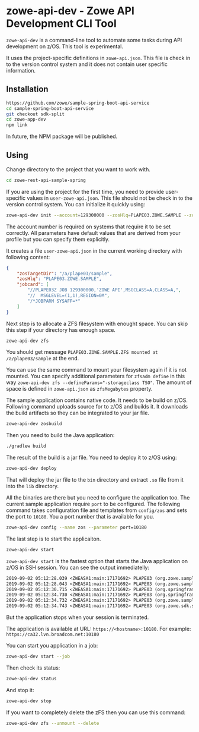# zowe-api-dev - Zowe API Development CLI Tool

`zowe-api-dev` is a command-line tool to automate some tasks during API development on z/OS.
This tool is experimental.

It uses the project-specific definitions in `zowe-api.json`.
This file is check in to the version control system and it does not contain user specific information.

## Installation

```bash
https://github.com/zowe/sample-spring-boot-api-service
cd sample-spring-boot-api-service
git checkout sdk-split
cd zowe-app-dev
npm link
```

In future, the NPM package will be published.

## Using

Change directory to the project that you want to work with.

```bash
cd zowe-rest-api-sample-spring
```

If you are using the project for the first time, you need to provide user-specific values in `user-zowe-api.json`.
This file should not be check in to the version control system. You can initialize it quickly using:

```bash
zowe-api-dev init --account=129300000 --zosHlq=PLAPE03.ZOWE.SAMPLE --zosTargetDir=/a/plape03/sample
```

The account number is required on systems that require it to be set correctly. All parameters have default values that are derived from your profile but you can specify them explicitly.

It creates a file `user-zowe-api.json` in the current working directory with following content:

```json
{
    "zosTargetDir": "/a/plape03/sample",
    "zosHlq": "PLAPE03.ZOWE.SAMPLE",
    "jobcard": [
        "//PLAPE03Z JOB 129300000,'ZOWE API',MSGCLASS=A,CLASS=A,",
        "//  MSGLEVEL=(1,1),REGION=0M",
        "/*JOBPARM SYSAFF=*"
    ]
}
```

Next step is to allocate a ZFS filesystem with enought space. You can skip this step if your directory has enough space.

```bash
zowe-api-dev zfs
```

You should get message `PLAPE03.ZOWE.SAMPLE.ZFS mounted at /a/plape03/sample` at the end.

You can use the same command to mount your filesystem again if it is not mounted. You can specify additional parameters for `zfsadm define` in this way `zowe-api-dev zfs --defineParams="-storageclass TSO"`. The amount of space is defined in `zowe-api.json` as `zfsMegabytes` property.

The sample application contains native code. It needs to be build on z/OS. Following command uploads source for to z/OS and builds it. It downloads the build artifacts so they can be integrated to your jar file.

```bash
zowe-api-dev zosbuild
```

Then you need to build the Java application:

```bash
./gradlew build
```

The result of the build is a jar file. You need to deploy it to z/OS using:

```bash
zowe-api-dev deploy
```

That will deploy the jar file to the `bin` directory and extract `.so` file from it into the `lib` directory.

All the binaries are there but you need to configure the application too. The current sample application require `port` to be configured.
The following command takes configuration file and templates from `config/zos` and sets the port to `10180`.
You a port number that is available for you.

```bash
zowe-api-dev config --name zos --parameter port=10180
```

The last step is to start the applicaiton.

```bash
zowe-api-dev start
```

`zowe-api-dev start` is the fastest option that starts the Java application on z/OS in SSH session. You can see the output immediatelly:

```txt
2019-09-02 05:12:28.039 <ZWEASA1:main:17171692> PLAPE03 (org.zowe.sample.apiservice.ZoweApiServiceApplication:50) INFO Starting ZoweApiServiceApplication on USILCA32 with PID 17171692 (/a/plape03/sample/bin/zowe-rest-api-sample-spring.jar started by PLAPE03 in /a/plape03/sample)
2019-09-02 05:12:28.043 <ZWEASA1:main:17171692> PLAPE03 (org.zowe.sample.apiservice.ZoweApiServiceApplication:679) INFO The following profiles are active: https,diag,zos
2019-09-02 05:12:30.715 <ZWEASA1:main:17171692> PLAPE03 (org.springframework.boot.web.embedded.tomcat.TomcatWebServer:90) INFO Tomcat initialized with port(s): 10180 (https)
2019-09-02 05:12:34.730 <ZWEASA1:main:17171692> PLAPE03 (org.springframework.boot.web.embedded.tomcat.TomcatWebServer:204) INFO Tomcat started on port(s): 10180 (https) with context path ''
2019-09-02 05:12:34.732 <ZWEASA1:main:17171692> PLAPE03 (org.zowe.sample.apiservice.ZoweApiServiceApplication:59) INFO Started ZoweApiServiceApplication in 8.648 seconds (JVM running for 9.504)
2019-09-02 05:12:34.743 <ZWEASA1:main:17171692> PLAPE03 (org.zowe.sdk.spring.ServiceStartupEventHandler:25) INFO Zowe Sample API Service has been started in 9.515 seconds
```

But the application stops when your session is terminated.

The application is available at URL: `https://<hostname>:10180`. For example: `https://ca32.lvn.broadcom.net:10180`

You can start you application in a job:

```bash
zowe-api-dev start --job
```

Then check its status:

```bash
zowe-api-dev status
```

And stop it:

```bash
zowe-api-dev stop
```

If you want to completely delete the zFS then you can use this command:

```bash
zowe-api-dev zfs --unmount --delete
```
